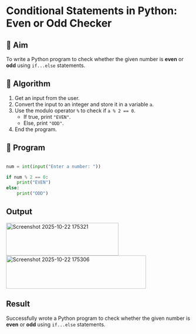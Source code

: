 # Conditional Statements in Python: Even or Odd Checker

## 🎯 Aim
To write a Python program to check whether the given number is **even** or **odd** using `if...else` statements.

## 🧠 Algorithm
1. Get an input from the user.
2. Convert the input to an integer and store it in a variable `a`.
3. Use the modulo operator `%` to check if `a % 2 == 0`.
   - If true, print `"EVEN"`.
   - Else, print `"ODD"`.
4. End the program.

## 🧾 Program
```py

num = int(input("Enter a number: "))

if num % 2 == 0:
    print("EVEN")
else:
    print("ODD")
```

## Output
<img width="306" height="89" alt="Screenshot 2025-10-22 175321" src="https://github.com/user-attachments/assets/1d799a41-83f3-4398-b2dd-53f77c6d01ef" />
<img width="381" height="90" alt="Screenshot 2025-10-22 175306" src="https://github.com/user-attachments/assets/a1b29b72-1f13-4945-a031-29b5397eead2" />

## Result
Successfully wrote a Python program to check whether the given number is **even** or **odd** using `if...else` statements.
